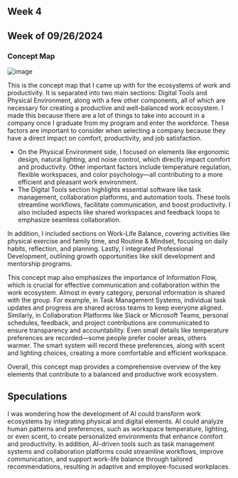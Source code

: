 ## Week 4
## Week of 09/26/2024
### Concept Map
![image](https://github.com/user-attachments/assets/c35acd14-814d-49e5-af77-a097aad0e24e)

This is the concept map that I came up with for the ecosystems of work and productivity. It is separated into two main sections: Digital Tools and Physical Environment, along with a few other components, all of which are necessary for creating a productive and well-balanced work ecosystem. I made this because there are a lot of things to take into account in a company once I graduate from my program and enter the workforce. These factors are important to consider when selecting a company because they have a direct impact on comfort, productivity, and job satisfaction.
- On the Physical Environment side, I focused on elements like ergonomic design, natural lighting, and noise control, which directly impact comfort and productivity. Other important factors include temperature regulation, flexible workspaces, and color psychology—all contributing to a more efficient and pleasant work environment.
- The Digital Tools section highlights essential software like task management, collaboration platforms, and automation tools. These tools streamline workflows, facilitate communication, and boost productivity. I also included aspects like shared workspaces and feedback loops to emphasize seamless collaboration.

In addition, I included sections on Work-Life Balance, covering activities like physical exercise and family time, and Routine & Mindset, focusing on daily habits, reflection, and planning. Lastly, I integrated Professional Development, outlining growth opportunities like skill development and mentorship programs.

This concept map also emphasizes the importance of Information Flow, which is crucial for effective communication and collaboration within the work ecosystem. Almost in every category, personal information is shared with the group. For example, in Task Management Systems, individual task updates and progress are shared across teams to keep everyone aligned. Similarly, in Collaboration Platforms like Slack or Microsoft Teams, personal schedules, feedback, and project contributions are communicated to ensure transparency and accountability. Even small details like temperature preferences are recorded—some people prefer cooler areas, others warmer. The smart system will record these preferences, along with scent and lighting choices, creating a more comfortable and efficient workspace.

Overall, this concept map provides a comprehensive overview of the key elements that contribute to a balanced and productive work ecosystem.

## Speculations
I was wondering how the development of AI could transform work ecosystems by integrating physical and digital elements. AI could analyze human patterns and preferences, such as workspace temperature, lighting, or even scent, to create personalized environments that enhance comfort and productivity. In addition, AI-driven tools such as task management systems and collaboration platforms could streamline workflows, improve communication, and support work-life balance through tailored recommendations, resulting in adaptive and employee-focused workplaces.
